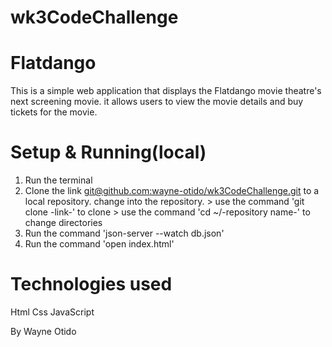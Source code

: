 # wk3CodeChallenge
# Flatdango
  This is a simple web application that displays the Flatdango movie theatre's next screening movie. it allows users to view the movie details and buy tickets for the movie.

# Setup & Running(local)
  1. Run the terminal
  2. Clone the link [git@github.com:wayne-otido/wk3CodeChallenge.git](git@github.com:wayne-otido/wk3CodeChallenge.git) to a local repository. change into the repository.
    > use the command 'git clone -link-' to clone
    > use the command 'cd ~/-repository name-' to change directories
  3. Run the command 'json-server --watch db.json'
  4. Run the command 'open index.html'

# Technologies used
  Html
  Css
  JavaScript

By Wayne Otido
